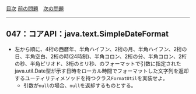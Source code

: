 [目次](../toc.md)
[前の問題](../046/README.md)　[次の問題](../048/README.md)


***
## 047：コアAPI：java.text.SimpleDateFormat
* 左から順に、4桁の西暦年、半角ハイフン、2桁の月、半角ハイフン、2桁の日、半角空白、2桁の時(24時制)、半角コロン、2桁の分、半角コロン、2桁の秒、半角ピリオド、3桁のミリ秒、のフォーマットで引数に指定されたjava.util.Date型が示す日時をローカル時間でフォーマットした文字列を返却するユーティリティメソッドを持つクラス`FormatUtil`を実装せよ。
    * 引数が`null`の場合、`null`を返却するものとする。


